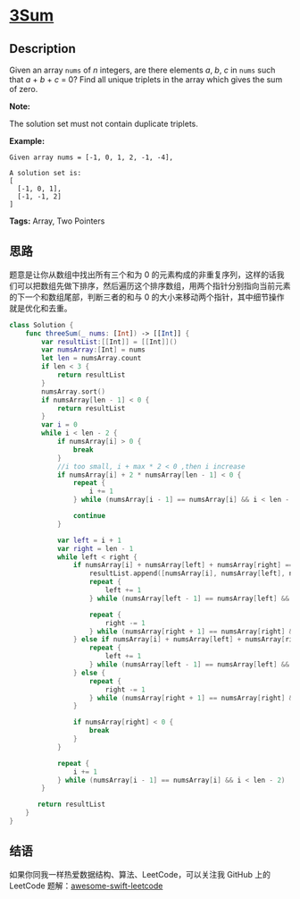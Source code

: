 # [3Sum][title]

## Description

Given an array `nums` of *n* integers, are there elements *a*, *b*, *c* in `nums` such that *a* + *b* + *c* = 0? Find all unique triplets in the array which gives the sum of zero.

**Note:**

The solution set must not contain duplicate triplets.

**Example:**

```
Given array nums = [-1, 0, 1, 2, -1, -4],

A solution set is:
[
  [-1, 0, 1],
  [-1, -1, 2]
]
```

**Tags:** Array, Two Pointers


## 思路

题意是让你从数组中找出所有三个和为 0 的元素构成的非重复序列，这样的话我们可以把数组先做下排序，然后遍历这个排序数组，用两个指针分别指向当前元素的下一个和数组尾部，判断三者的和与 0 的大小来移动两个指针，其中细节操作就是优化和去重。

```swift
class Solution {
    func threeSum(_ nums: [Int]) -> [[Int]] {
        var resultList:[[Int]] = [[Int]]()
        var numsArray:[Int] = nums
        let len = numsArray.count
        if len < 3 {
            return resultList
        }
        numsArray.sort()
        if numsArray[len - 1] < 0 {
            return resultList
        }
        var i = 0
        while i < len - 2 {
            if numsArray[i] > 0 {
                break
            }
            //i too small, i + max * 2 < 0 ,then i increase
            if numsArray[i] + 2 * numsArray[len - 1] < 0 {
                repeat {
                    i += 1
                } while (numsArray[i - 1] == numsArray[i] && i < len - 2)

                continue
            }

            var left = i + 1
            var right = len - 1
            while left < right {
                if numsArray[i] + numsArray[left] + numsArray[right] == 0 {
                    resultList.append([numsArray[i], numsArray[left], numsArray[right]])
                    repeat {
                        left += 1
                    } while (numsArray[left - 1] == numsArray[left] && left < right)

                    repeat {
                        right -= 1
                    } while (numsArray[right + 1] == numsArray[right] && left < right)
                } else if numsArray[i] + numsArray[left] + numsArray[right] < 0 {
                    repeat {
                        left += 1
                    } while (numsArray[left - 1] == numsArray[left] && left < right)
                } else {
                    repeat {
                        right -= 1
                    } while (numsArray[right + 1] == numsArray[right] && left < right)
                }

                if numsArray[right] < 0 {
                    break
                }
            }

            repeat {
                i += 1
            } while (numsArray[i - 1] == numsArray[i] && i < len - 2)
        }

       return resultList
    }
}
```


## 结语

如果你同我一样热爱数据结构、算法、LeetCode，可以关注我 GitHub 上的 LeetCode 题解：[awesome-swift-leetcode][zgpeace]



[title]: https://leetcode.com/problems/3sum
[zgpeace]: https://github.com/zgpeace/awesome-swift-leetcode

